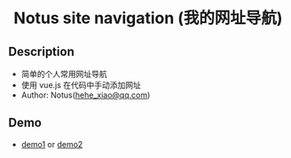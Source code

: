 <h1><p align="center"> Notus site navigation (我的网址导航)</p></h1>

## Description
 - 简单的个人常用网址导航
 - 使用 vue.js 在代码中手动添加网址
 - Author: Notus(hehe_xiao@qq.com)
 
 ## Demo
 - [demo1](https://notus629.github.io/webnavi/) or [demo2](http://xm.bugber.com/public/demo/webnavi/)
